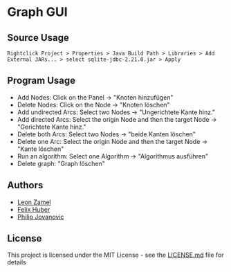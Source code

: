 # Graph GUI

## Source Usage

```
Rightclick Project > Properties > Java Build Path > Libraries > Add External JARs... > select sqlite-jdbc-2.21.0.jar > Apply
```
## Program Usage

- Add Nodes: Click on the Panel -> "Knoten hinzufügen"
- Delete Nodes: Click on the Node -> "Knoten löschen"
- Add undirected Arcs: Select two Nodes -> "Ungerichtete Kante hinz."
- Add directed Arcs: Select the origin Node and then the target Node -> "Gerichtete Kante hinz."
- Delete both Arcs: Select two Nodes -> "beide Kanten löschen"
- Delete one Arc: Select the origin Node and then the target Node -> "Kante löschen"
- Run an algorithm: Select one Algorithm -> "Algorithmus ausführen"
- Delete graph: "Graph löschen"

## Authors

* [Leon Zamel](https://github.com/LeonZamel)
* [Felix Huber](https://github.com/felixyo)
* [Philip Jovanovic](https://github.com/PhilipJovanovic)

## License

This project is licensed under the MIT License - see the [LICENSE.md](LICENSE.md) file for details
